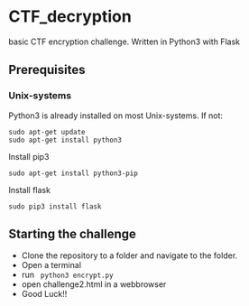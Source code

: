 # CTF_decryption
basic CTF encryption challenge. Written in Python3 with Flask

## Prerequisites

### Unix-systems
Python3 is already installed on most Unix-systems. If not:
```
sudo apt-get update
sudo apt-get install python3
```

Install pip3
```
sudo apt-get install python3-pip
```

Install flask
```
sudo pip3 install flask
```

## Starting the challenge
* Clone the repository to a folder and navigate to the folder.
* Open a terminal
* run ``` python3 encrypt.py```
* open challenge2.html in a webbrowser
* Good Luck!!

